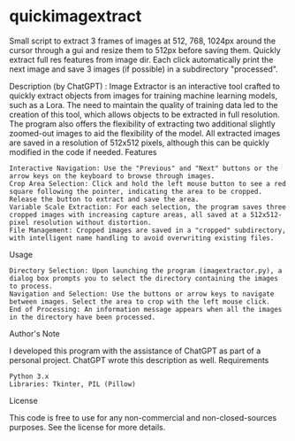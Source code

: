 # quickimagextract
Small script to extract 3 frames of images at 512, 768, 1024px around the cursor through a gui and resize them to 512px before saving them.
Quickly extract full res features from image dir. Each click automatically print the next image and save 3 images (if possible) in a subdirectory "processed".

Description (by ChatGPT) : Image Extractor is an interactive tool crafted to quickly extract objects from images for training machine learning models, such as a Lora. The need to maintain the quality of training data led to the creation of this tool, which allows objects to be extracted in full resolution. The program also offers the flexibility of extracting two additional slightly zoomed-out images to aid the flexibility of the model. All extracted images are saved in a resolution of 512x512 pixels, although this can be quickly modified in the code if needed.
Features

    Interactive Navigation: Use the "Previous" and "Next" buttons or the arrow keys on the keyboard to browse through images.
    Crop Area Selection: Click and hold the left mouse button to see a red square following the pointer, indicating the area to be cropped. Release the button to extract and save the area.
    Variable Scale Extraction: For each selection, the program saves three cropped images with increasing capture areas, all saved at a 512x512-pixel resolution without distortion.
    File Management: Cropped images are saved in a "cropped" subdirectory, with intelligent name handling to avoid overwriting existing files.

Usage

    Directory Selection: Upon launching the program (imagextractor.py), a dialog box prompts you to select the directory containing the images to process.
    Navigation and Selection: Use the buttons or arrow keys to navigate between images. Select the area to crop with the left mouse click.
    End of Processing: An information message appears when all the images in the directory have been processed.

Author's Note

I developed this program with the assistance of ChatGPT as part of a personal project. ChatGPT wrote this description as well.
Requirements

    Python 3.x
    Libraries: Tkinter, PIL (Pillow)

License

This code is free to use for any non-commercial and non-closed-sources purposes. See the license for more details.
